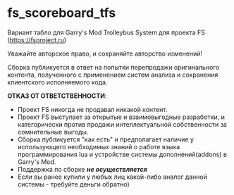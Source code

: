 # fs_scoreboard_tfs
Вариант табло для Garry's Mod Trolleybus System для проекта FS (https://fsproject.ru)
 
Уважайте авторское право, и сохраняйте авторство изменений!

Сборка публикуется в ответ на попытки перепродажи оригинального контента, полученного с применением 
систем анализа и сохранения клиентского исполняемого кода.

**ОТКАЗ ОТ ОТВЕТСТВЕННОСТИ**:
* Проект FS никогда не продавал никакой контент.
* Проект FS выступает за открытые и взаимовыгодные разработки, и категорически против продажи
интеллектуальной собственности за сомнительные выгоды.
* Сборка публикуется "как есть" и предполагает наличие у использующего необходимых знаний о работе
языка программирования lua и устройстве системы дополнений(addons) в Garry's Mod.
* Поддержка по сборке ***не осуществляется***
* Если вы ранее купили у любых лиц какой-либо аналог данной системы - требуйте деньги обратно) 
